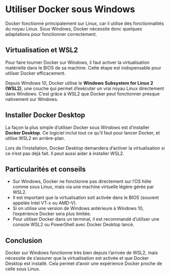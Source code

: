 # Utiliser Docker sous Windows

Docker fonctionne principalement sur Linux, car il utilise des fonctionnalités du noyau Linux. Sous Windows, Docker nécessite donc quelques adaptations pour fonctionner correctement.

## Virtualisation et WSL2

Pour faire tourner Docker sur Windows, il faut activer la virtualisation matérielle dans le BIOS de sa machine. Cette étape est indispensable pour utiliser Docker efficacement.

Depuis Windows 10, Docker utilise le **Windows Subsystem for Linux 2 (WSL2)**, une couche qui permet d’exécuter un vrai noyau Linux directement dans Windows. C’est grâce à WSL2 que Docker peut fonctionner presque nativement sur Windows.

## Installer Docker Desktop

La façon la plus simple d’utiliser Docker sous Windows est d’installer **Docker Desktop**. Ce logiciel inclut tout ce qu’il faut pour lancer Docker, et utilise WSL2 en arrière-plan.

Lors de l’installation, Docker Desktop demandera d’activer la virtualisation si ce n’est pas déjà fait. Il peut aussi aider à installer WSL2.

## Particularités et conseils

- Sur Windows, Docker ne fonctionne pas directement sur l’OS hôte comme sous Linux, mais via une machine virtuelle légère gérée par WSL2.
- Il est important que la virtualisation soit activée dans le BIOS (souvent appelée Intel VT-x ou AMD-V).
- Si on utilise une version de Windows antérieure à Windows 10, l’expérience Docker sera plus limitée.
- Pour utiliser Docker dans un terminal, il est recommandé d’utiliser une console WSL2 ou PowerShell avec Docker Desktop lancé.

## Conclusion

Docker sur Windows fonctionne très bien depuis l’arrivée de WSL2, mais nécessite de s’assurer que la virtualisation est activée et que Docker Desktop est installé. Cela permet d’avoir une expérience Docker proche de celle sous Linux.
